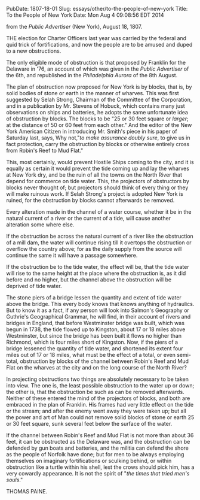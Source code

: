 PubDate: 1807-18-01
Slug: essays/other/to-the-people-of-new-york
Title: To the People of New York
Date: Mon Aug  4 09:08:56 EDT 2014

   from the *Public Advertiser* (New York), August 18, 1807.
   
   THE election for Charter Officers last year was carried by the federal and
   quid trick of fortifications, and now the people are to be amused and duped
   to a new obstructions.

   The only eligible mode of obstruction is that proposed by Franklin for the
   Delaware in '76, an account of which was given in the *Public Advertiser* of
   the 6th, and republished in the *Philadelphia Aurora* of the 8th August.

   The plan of obstruction now proposed for New York is by blocks, that is,
   by solid bodies of stone or earth in the manner of wharves. This was first
   suggested by Selah Strong, Chairman of the Committee of the Corporation,
   and in a publication by Mr. Stevens of Hobuck, which contains many just
   observations on ships and batteries, he adopts the same unfortunate idea
   of obstruction by blocks. The blocks to be "25 or 30 feet square or *larger*;
   at the distance of 50 or 60 feet from each other." And the editor of the
   New York American Citizen in introducing Mr. Smith's piece in his paper of
   Saturday last, says, Why not,"*to make assurance doubly sure*, to give us
   in fact protection, carry the obstruction by blocks or otherwise entirely
   cross from Robin's Reef to Mud Flat."

   This, most certainly, would prevent Hostile Ships coming to the city, and it
   is equally as certain it would prevent the tide coming up and lay the
   wharves at New York dry, and be the ruin of all the towns on the North
   River that depend for commerce on tide water. This, the projectors of
   obstructors by blocks never thought of; but projectors should think of
   every thing or they will make ruinous work. If Selah Strong's project is
   adopted New York is ruined, for the obstruction by blocks cannot
   afterwards be removed.

   Every alteration made in the channel of a water course, whether it be in
   the natural current of a river or the current of a tide, will cause
   another alteration some where else.

   If the obstruction be across the natural current of a river like the
   obstruction of a mill dam, the water will continue rising till it overtops
   the obstruction or overflow the country above; for as the daily supply
   from the source will continue the same it will have a passage somewhere.

   If the obstruction be to the tide water, the effect will be, that the
   tide water will rise to the same height at the place where the obstruction
   is, as it did before and no higher, but the channel above the obstruction
   will be deprived of tide water.

   The stone piers of a bridge lessen the quantity and extent of tide water
   above the bridge. This every body knows that knows anything of hydraulics.
   But to know it as a fact, if any person will look into Salmon's Geography
   or Guthrie's Geographical Grammar, he will find, in their account of
   rivers and bridges in England, that before Westminster bridge was built,
   which was begun in 1738, the tide flowed up to Kingston, about 17 or 18
   miles above Westminster, but since the bridge has been built it flows no
   higher than Richmond, which is four miles short of Kingston. Now, if the
   piers of a bridge lessened the quantity of tide water, and shortened its
   extent four miles out of 17 or 18 miles, what must be the effect of a
   total, or even semi-total, obstruction by blocks of the channel between
   Robin's Reef and Mud Flat on the wharves at the city and on the long
   course of the North River?

   In projecting obstructions two things are absolutely necessary to be taken
   into view. The one is, the least possible obstruction to the water up or
   down; the other is, that the obstruction be such as can be removed
   afterwards. Neither of these entered the mind of the projectors of blocks,
   and both are embraced in the plan of Franklin. His frames had very little
   effect on the tide or the stream; and after the enemy went away they were
   taken up; but all the power and art of Man could not remove solid blocks
   of stone or earth 25 or 30 feet square, sunk several feet below the surface
   of the water.

   If the channel between Robin's Reef and Mud Flat is not more than about 36
   feet, it can be obstructed as the Delaware was, and the obstruction can be
   defended by gun boats and batteries, and the militia can defend the shore
   as the people of Norfolk have done; but for men to be always employing
   themselves on imaginary fortifications or sculking behind, or within
   obstruction like a turtle within his shell, lest the crows should pick
   him, has a very cowardly appearance. It is not the spirit of "*the times
   that tried men's souls*."

   THOMAS PAINE.

 


